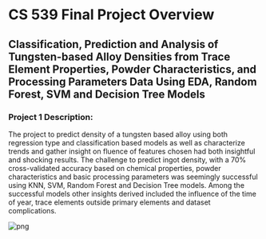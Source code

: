 # CS 539 Final Project Overview

## Classification, Prediction and Analysis of Tungsten-based Alloy Densities from Trace Element Properties, Powder Characteristics, and Processing Parameters Data Using EDA, Random Forest, SVM and Decision Tree Models

### Project 1 Description: 

The project to predict density of a tungsten based alloy using both regression type and classification based models as well as characterize trends and gather insight on fluence of features chosen had both insightful and shocking results. The challenge to predict ingot density, with a 70% cross-validated accuracy based on chemical properties, powder characteristics and basic processing parameters was seemingly successful using KNN, SVM, Random Forest and Decision Tree models. Among the successful models other insights derived included the influence of the time of year, trace elements outside primary elements and dataset complications.


![png](https://github.com/GitMooreHub/Moore_Data_Science_Portfolio/blob/main/images/lh%20finishing%20detaielr.PNG)


